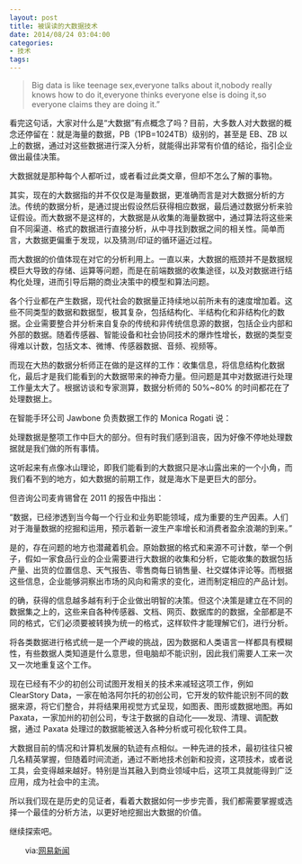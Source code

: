 ```yaml
---
layout: post
title: 被误读的大数据技术
date: 2014/08/24 03:04:00
categories: 
- 技术
tags: 
---
```


> Big data is like teenage sex,everyone talks about it,nobody really knows how to do it,everyone thinks everyone else is doing it,so everyone claims they are doing it.”

看完这句话，大家对什么是“大数据”有点概念了吗？目前，大多数人对大数据的概念还停留在：就是海量的数据，PB（1PB=1024TB）级别的，甚至是 EB、ZB 以上的数据，通过对这些数据进行深入分析，就能得出非常有价值的结论，指引企业做出最佳决策。

大数据就是那种每个人都听过，或者看过此类文章，但却不怎么了解的事物。

其实，现在的大数据指的并不仅仅是海量数据，更准确而言是对大数据分析的方法。传统的数据分析，是通过提出假设然后获得相应数据，最后通过数据分析来验证假设。而大数据不是这样的，大数据是从收集的海量数据中，通过算法将这些来自不同渠道、格式的数据进行直接分析，从中寻找到数据之间的相关性。简单而言，大数据更偏重于发现，以及猜测/印证的循环逼近过程。 

而大数据的价值体现在对它的分析利用上。一直以来，大数据的瓶颈并不是数据规模巨大导致的存储、运算等问题，而是在前端数据的收集途径，以及对数据进行结构化处理，进而引导后期的商业决策中的模型和算法问题。

各个行业都在产生数据，现代社会的数据量正持续地以前所未有的速度增加着。这些不同类型的数据和数据型，极其复杂，包括结构化、半结构化和非结构化的数据。企业需要整合并分析来自复杂的传统和非传统信息源的数据，包括企业内部和外部的数据。随着传感器、智能设备和社会协同技术的爆炸性增长，数据的类型变得难以计数，包括文本、微博、传感器数据、音频、视频等。

而现在大热的数据分析师正在做的是这样的工作：收集信息，将信息结构化数据化，最后才是我们能看到的大数据带来的神奇力量。但问题是其中对数据进行处理工作量太大了。根据访谈和专家测算，数据分析师的 50%~80% 的时间都花在了处理数据上。

在智能手环公司 Jawbone 负责数据工作的 Monica Rogati 说：

处理数据是整项工作中巨大的部分。但有时我们感到沮丧，因为好像不停地处理数据就是我们做的所有事情。

这听起来有点像冰山理论，即我们能看到的大数据只是冰山露出来的一个小角，而我们看不到的地方，如大数据的前期工作，就是海水下是更巨大的部分。

但咨询公司麦肯锡曾在 2011 的报告中指出：

“数据，已经渗透到当今每一个行业和业务职能领域，成为重要的生产因素。人们对于海量数据的挖掘和运用，预示着新一波生产率增长和消费者盈余浪潮的到来。”

是的，存在问题的地方也潜藏着机会。原始数据的格式和来源不可计数，举一个例子，假如一家食品行业的企业需要进行大数据的收集和分析，它能收集的数据包括产量、出货的位置信息、天气报告、零售商每日销售量、社交媒体评论等。而根据这些信息，企业能够洞察出市场的风向和需求的变化，进而制定相应的产品计划。

的确，获得的信息越多越有利于企业做出明智的决策。但这个决策是建立在不同的数据集之上的，这些来自各种传感器、文档、网页、数据库的的数据，全部都是不同的格式，它们必须要被转换为统一的格式，这样软件才能理解它们，进行分析。

将各类数据进行格式统一是一个严峻的挑战，因为数据和人类语言一样都具有模糊性，有些数据人类知道是什么意思，但电脑却不能识别，因此我们需要人工来一次又一次地重复这个工作。 

现在已经有不少的初创公司试图开发相关的技术来减轻这项工作，例如ClearStory Data，一家在帕洛阿尔托的初创公司，它开发的软件能识别不同的数据来源，将它们整合，并将结果用视觉方式呈现，如图表、图形或数据地图。再如 Paxata，一家加州的初创公司，专注于数据的自动化——发现、清理、调配数据，通过 Paxata 处理过的数据能被送入各种分析或可视化软件工具。

大数据目前的情况和计算机发展的轨迹有点相似。一种先进的技术，最初往往只被几名精英掌握，但随着时间流逝，通过不断地技术创新和投资，这项技术，或者说工具，会变得越来越好。特别是当其融入到商业领域中后，这项工具就能得到广泛应用，成为社会中的主流。

所以我们现在是历史的见证者，看着大数据如何一步步完善，我们都需要掌握或选择一个最佳的分析方法，以更好地挖掘出大数据的价值。

继续探索吧。  

 　　via:[网易新闻][3]

[3]: http://3g.163.com/ntes/special/0034073A/wechat_article.html?docid=A442OVMM00964KJ3&from=index
